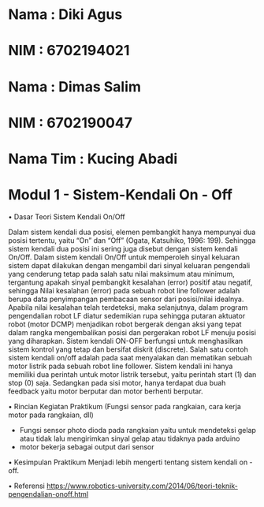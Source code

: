 # Nama : Diki Agus
# NIM : 6702194021
# Nama : Dimas Salim
# NIM : 6702190047
# Nama Tim : Kucing Abadi

#           Modul 1 - Sistem-Kendali On - Off

• Dasar Teori Sistem Kendali On/Off

Dalam sistem kendali dua posisi, elemen pembangkit hanya mempunyai dua posisi
tertentu, yaitu “On” dan “Off” (Ogata, Katsuhiko, 1996: 199). Sehingga sistem
kendali dua posisi ini sering juga disebut dengan sistem kendali On/Off. Dalam sistem
kendali On/Off untuk memperoleh sinyal keluaran sistem dapat dilakukan dengan
mengambil dari sinyal keluaran pengendali yang cenderung tetap pada salah satu
nilai maksimum atau minimum, tergantung apakah sinyal pembangkit kesalahan
(error) positif atau negatif, sehingga Nilai kesalahan (error) pada sebuah robot line
follower adalah berupa data penyimpangan pembacaan sensor dari posisi/nilai
idealnya. Apabila nilai kesalahan telah terdeteksi, maka selanjutnya, dalam program
pengendalian robot LF diatur sedemikian rupa sehingga putaran aktuator robot (motor
DCMP) menjadikan robot bergerak dengan aksi yang tepat dalam rangka
mengembalikan posisi dan pergerakan robot LF menuju posisi yang diharapkan.
Sistem kendali ON-OFF berfungsi untuk menghasilkan sistem kontrol yang tetap dan
bersifat diskrit (discrete). Salah satu contoh sistem kendali on/off adalah pada
saat menyalakan dan mematikan sebuah motor listrik pada sebuah robot line follower.
Sistem kendali ini hanya memiliki dua perintah untuk motor listrik tersebut, yaitu
perintah start (1) dan stop (0) saja. Sedangkan pada sisi motor, hanya terdapat dua
buah feedback yaitu motor berputar dan motor berhenti berputar.

• Rincian Kegiatan Praktikum (Fungsi sensor pada rangkaian, cara kerja motor pada
rangkaian, dll)
- Fungsi sensor photo dioda pada rangkaian yaitu untuk mendeteksi gelap atau tidak lalu
mengirimkan sinyal gelap atau tidaknya pada arduino
- motor bekerja sebagai output dari sensor

• Kesimpulan Praktikum
Menjadi lebih mengerti tentang sistem kendali on - off.

• Referensi
https://www.robotics-university.com/2014/06/teori-teknik-pengendalian-onoff.html
